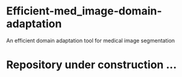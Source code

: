 # Efficient-med_image-domain-adaptation
An efficient domain adaptation tool for medical image segmentation

# Repository under construction ...

